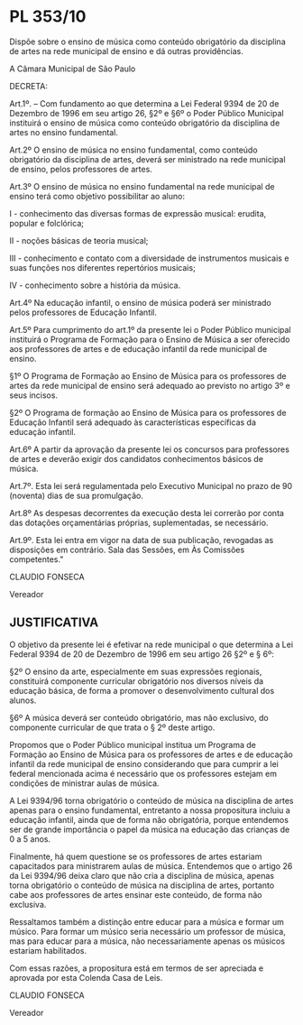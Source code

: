 # PL 353/10

Dispõe sobre o ensino de música como conteúdo obrigatório da disciplina de artes na rede municipal de ensino e dá outras providências.

A Câmara Municipal de São Paulo

DECRETA:

Art.1º. –  Com fundamento ao que determina a Lei Federal 9394 de 20 de Dezembro de 1996 em seu artigo 26, §2º e §6º o Poder Público Municipal instituirá o ensino de música como conteúdo obrigatório da disciplina de artes no ensino fundamental.

Art.2º O ensino de música no ensino fundamental, como conteúdo obrigatório da disciplina de artes, deverá ser ministrado na rede municipal de ensino, pelos professores de artes.

Art.3º O ensino de música no ensino fundamental na rede municipal de ensino terá como objetivo possibilitar ao aluno:

I - conhecimento das diversas formas de expressão musical: erudita, popular e folclórica;

II - noções básicas de teoria musical;

III - conhecimento e contato com a diversidade de instrumentos musicais e suas funções nos diferentes repertórios musicais;

IV - conhecimento sobre a história da música.

Art.4º Na educação infantil, o ensino de música poderá ser ministrado pelos professores de Educação Infantil.

Art.5º Para cumprimento do art.1º da presente lei o Poder Público municipal instituirá o Programa de Formação para o Ensino de Música a ser oferecido aos professores de artes e de educação infantil da rede municipal de ensino.

§1º O Programa de Formação ao Ensino de Música para os professores de artes da rede municipal de ensino será adequado ao previsto no artigo 3º e seus incisos.

§2º O Programa de formação ao Ensino de Música para os professores de Educação Infantil será adequado às características específicas da educação infantil.

Art.6º A partir da aprovação da presente lei os concursos para professores de artes e deverão exigir dos candidatos conhecimentos básicos de música.

Art.7º. Esta lei será regulamentada pelo Executivo Municipal no prazo de 90 (noventa) dias de sua promulgação.

Art.8º  As despesas decorrentes da execução desta lei correrão por conta das dotações orçamentárias próprias, suplementadas, se necessário.

Art.9º. Esta lei entra em vigor na data de sua publicação, revogadas as disposições em contrário.
Sala das Sessões, em Às Comissões competentes."

CLAUDIO FONSECA

Vereador

## JUSTIFICATIVA

O objetivo da presente lei é efetivar na rede municipal o que determina a Lei Federal 9394 de 20 de Dezembro de 1996 em seu artigo 26 §2º e § 6º:

§2º  O ensino da arte, especialmente em suas expressões regionais, constituirá componente curricular obrigatório nos diversos níveis da educação básica, de forma a promover o desenvolvimento cultural dos alunos.

§6º A música deverá ser conteúdo obrigatório, mas não exclusivo, do componente curricular de que trata o § 2º deste artigo.

Propomos que o Poder Público municipal institua um Programa de Formação ao Ensino de Música para os professores de artes e de educação infantil da rede municipal de ensino considerando que para cumprir a lei federal mencionada acima é necessário que os professores estejam em condições de ministrar aulas de música.

A Lei 9394/96 torna obrigatório o conteúdo de música na disciplina de artes apenas para o ensino fundamental, entretanto a nossa propositura incluiu a educação infantil, ainda que de forma não obrigatória, porque entendemos ser de grande importância o papel da música na educação das crianças de 0 a 5 anos.

Finalmente, há quem questione se os professores de artes estariam capacitados para ministrarem aulas de música. Entendemos que o artigo 26 da Lei 9394/96 deixa claro que não cria a disciplina de música, apenas torna obrigatório o conteúdo de música na disciplina de artes, portanto cabe aos professores de artes ensinar este conteúdo, de forma não exclusiva.

Ressaltamos também a distinção entre educar para a música e formar um  músico. Para formar um músico seria necessário um professor de música, mas para educar para a música, não necessariamente apenas os músicos estariam habilitados.

Com essas razões, a propositura está em termos de ser apreciada e aprovada por esta Colenda Casa de Leis.

CLAUDIO FONSECA

Vereador